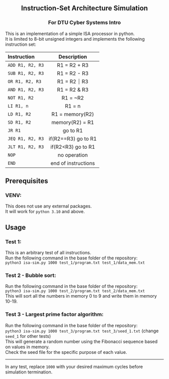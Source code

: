 <h2 align="center">Instruction-Set Architecture Simulation</h2>
<h3 align="center">For DTU Cyber Systems Intro</h3>

This is an implementation of a simple ISA processor in python.  
It is limited to 8-bit unsigned integers and implements the following instruction set:  

| Instruction      |     Description     |
|:-----------------|:-------------------:|
| `ADD R1, R2, R3` |    R1 = R2 + R3     |
| `SUB R1, R2, R3` |    R1 = R2 - R3     |
| `OR R1, R2, R3`  |    R1 = R2 ⏐ R3     |
| `AND R1, R2, R3` |    R1 = R2 & R3     |
| `NOT R1, R2`     |      R1 = ~R2       |
| `LI R1, n`       |       R1 = n        |
| `LD R1, R2`      |   R1 = memory(R2)   |
| `SD R1, R2`      |   memory(R2) = R1   |
| `JR R1`          |      go to R1       |
| `JEQ R1, R2, R3` | if(R2==R3) go to R1 |
| `JLT R1, R2, R3` | if(R2<R3) go to R1  |
| `NOP`            |    no operation     |
| `END`            | end of instructions |

## Prerequisites
### VENV:
This does not use any external packages.  
It will work for `python 3.10` and above.

## Usage
### Test 1:
This is an arbitrary test of all instructions.  
Run the following command in the base folder of the repository:  
```python3 isa-sim.py 1000 test_1/program.txt test_1/data_mem.txt```  

### Test 2 - Bubble sort:
Run the following command in the base folder of the repository:  
```python3 isa-sim.py 1000 test_2/program.txt test_2/data_mem.txt```  
This will sort all the numbers in memory 0 to 9 and write them in memory 10-19.

### Test 3 - Largest prime factor algorithm:
Run the following command in the base folder of the repository:  
```python3 isa-sim.py 1000 test_3/program.txt test_3/seed_1.txt``` (change `seed_1` for other tests)  
This will generate a random number using the Fibonacci sequence based on values in memory.  
Check the seed file for the specific purpose of each value.

---
In any test, replace `1000` with your desired maximum cycles before simulation termination.  
